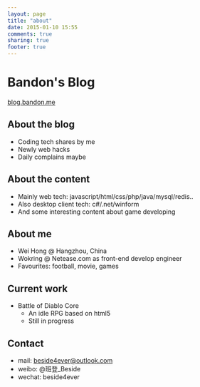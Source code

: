 ```yaml
---
layout: page
title: "about"
date: 2015-01-10 15:55
comments: true
sharing: true
footer: true
---
```

# Bandon's Blog
[blog.bandon.me](http://blog.bandon.me)

## About the blog
- Coding tech shares by me
- Newly web hacks
- Daily complains maybe

## About the content
- Mainly web tech: javascript/html/css/php/java/mysql/redis..
- Also desktop client tech: c#/.net/winform
- And some interesting content about game developing

## About me
- Wei Hong @ Hangzhou, China
- Wokring @ Netease.com as front-end develop engineer
- Favourites: football, movie, games

## Current work
- Battle of Diablo Core
  - An idle RPG based on html5
  - Still in progress

## Contact
- mail: beside4ever@outlook.com
- weibo: @班登_Beside
- wechat: beside4ever
